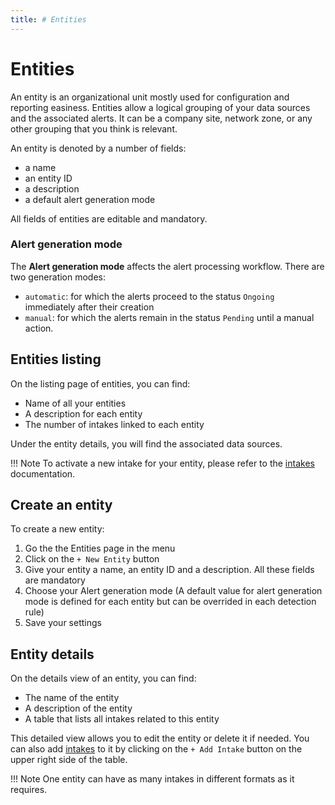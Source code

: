 ```yaml
---
title: # Entities
---
```


# Entities
An entity is an organizational unit mostly used for configuration and reporting easiness.
Entities allow a logical grouping of your data sources and the associated alerts. It can be a company site, network zone, or any other grouping that you think is relevant.

An entity is denoted by a number of fields:

- a name
- an entity ID
- a description
- a default alert generation mode

All fields of entities are editable and mandatory.

### Alert generation mode
The **Alert generation mode** affects the alert processing workflow. There are two generation modes:

- `automatic`: for which the alerts proceed to the status `Ongoing` immediately after their creation
- `manual`: for which the alerts remain in the status `Pending` until a manual action.

## Entities listing

On the listing page of entities, you can find:

- Name of all your entities
- A description for each entity
- The number of intakes linked to each entity

Under the entity details, you will find the associated data sources.

!!! Note
    To activate a new intake for your entity, please refer to the [intakes](intakes.md) documentation.

## Create an entity
To create a new entity:

1. Go the the Entities page in the menu
2. Click on the `+ New Entity` button
3. Give your entity a name, an entity ID and a description. All these fields are mandatory
4. Choose your Alert generation mode (A default value for alert generation mode is defined for each entity but can be overrided in each detection rule)
5. Save your settings

## Entity details
On the details view of an entity, you can find:

- The name of the entity
- A description of the entity
- A table that lists all intakes related to this entity

This detailed view allows you to edit the entity or delete it if needed.
You can also add [intakes](intakes.md) to it by clicking on the `+ Add Intake` button on the upper right side of the table.

!!! Note
    One entity can have as many intakes in different formats as it requires.

